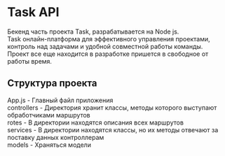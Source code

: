 # Task API

Бекенд часть проекта Task, разрабатывается на Node js.  
Task онлайн-платформа для эффективного управления проектами, контроль над задачами и удобной совместной работы команды.  
Проект все еще находится в разработке пришется в свободное от работы время.  

## Структура проекта

App.js - Главный файл приложения  
controllers - Директория хранит классы, методы которого выступают обработчиками маршрутов  
rotes - В директории находятся описания всех маршрутов  
services - В директории находятся классы, но их методы отвечают за поставку данных контроллерам  
models - Храняться модели  
